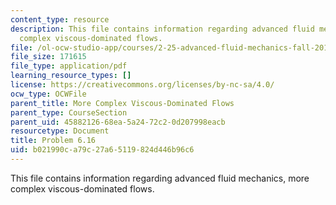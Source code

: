 ```yaml
---
content_type: resource
description: This file contains information regarding advanced fluid mechanics, more
  complex viscous-dominated flows.
file: /ol-ocw-studio-app/courses/2-25-advanced-fluid-mechanics-fall-2013/b021990ca79c27a65119824d446b96c6_MIT2_25F13_Problem6.16.pdf
file_size: 171615
file_type: application/pdf
learning_resource_types: []
license: https://creativecommons.org/licenses/by-nc-sa/4.0/
ocw_type: OCWFile
parent_title: More Complex Viscous-Dominated Flows
parent_type: CourseSection
parent_uid: 45882126-68ea-5a24-72c2-0d207998eacb
resourcetype: Document
title: Problem 6.16
uid: b021990c-a79c-27a6-5119-824d446b96c6
---
```

This file contains information regarding advanced fluid mechanics, more complex viscous-dominated flows.